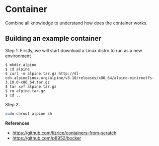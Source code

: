 # Container

Combine all knowledge to understand how does the container works.

## Building an example container

Step 1: Firstly, we will start download a Linux distro to run as a new environment

```console
$ mkdir alpine
$ cd alpine
$ curl -o alpine.tar.gz http://dl-cdn.alpinelinux.org/alpine/v3.10/releases/x86_64/alpine-minirootfs-3.10.0-x86_64.tar.gz
$ tar xvf alpine.tar.gz
$ rm alpine.tar.gz
$ cd ..
```

Step 2: 
```bash
sudo chroot alpine sh
```

**References**
 - https://github.com/lizrice/containers-from-scratch
 - https://github.com/p8952/bocker
